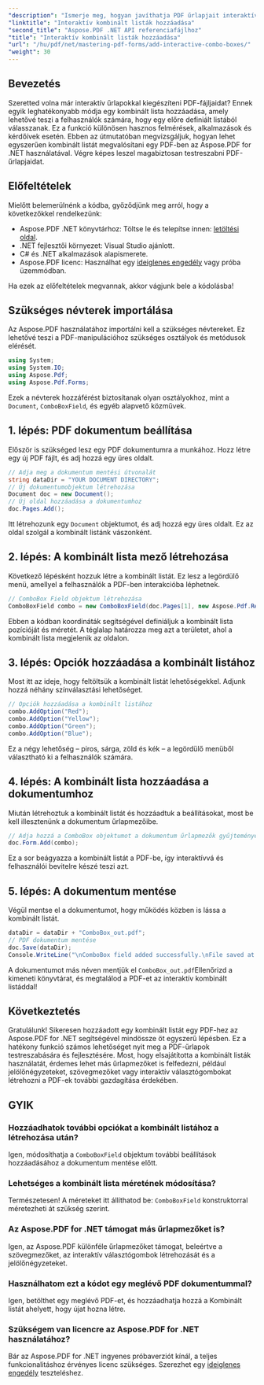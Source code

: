 ```yaml
---
"description": "Ismerje meg, hogyan javíthatja PDF űrlapjait interaktív kombinált listák hozzáadásával az Aspose.PDF for .NET segítségével. Ez a lépésről lépésre szóló útmutató mindent lefed a dokumentum beállításától kezdve a PDF mentéséig felhasználóbarát legördülő menük segítségével."
"linktitle": "Interaktív kombinált listák hozzáadása"
"second_title": "Aspose.PDF .NET API referenciafájlhoz"
"title": "Interaktív kombinált listák hozzáadása"
"url": "/hu/pdf/net/mastering-pdf-forms/add-interactive-combo-boxes/"
"weight": 30
---
```


## Bevezetés

Szeretted volna már interaktív űrlapokkal kiegészíteni PDF-fájljaidat? Ennek egyik leghatékonyabb módja egy kombinált lista hozzáadása, amely lehetővé teszi a felhasználók számára, hogy egy előre definiált listából válasszanak. Ez a funkció különösen hasznos felmérések, alkalmazások és kérdőívek esetén. Ebben az útmutatóban megvizsgáljuk, hogyan lehet egyszerűen kombinált listát megvalósítani egy PDF-ben az Aspose.PDF for .NET használatával. Végre képes leszel magabiztosan testreszabni PDF-űrlapjaidat.

## Előfeltételek

Mielőtt belemerülnénk a kódba, győződjünk meg arról, hogy a következőkkel rendelkezünk:

- Aspose.PDF .NET könyvtárhoz: Töltse le és telepítse innen: [letöltési oldal](https://releases.aspose.com/pdf/net/).
- .NET fejlesztői környezet: Visual Studio ajánlott.
- C# és .NET alkalmazások alapismerete.
- Aspose.PDF licenc: Használhat egy [ideiglenes engedély](https://purchase.aspose.com/temporary-license/) vagy próba üzemmódban.

Ha ezek az előfeltételek megvannak, akkor vágjunk bele a kódolásba!

## Szükséges névterek importálása

Az Aspose.PDF használatához importálni kell a szükséges névtereket. Ez lehetővé teszi a PDF-manipulációhoz szükséges osztályok és metódusok elérését.

```csharp
using System;
using System.IO;
using Aspose.Pdf;
using Aspose.Pdf.Forms;
```

Ezek a névterek hozzáférést biztosítanak olyan osztályokhoz, mint a `Document`, `ComboBoxField`, és egyéb alapvető közművek.

## 1. lépés: PDF dokumentum beállítása

Először is szükséged lesz egy PDF dokumentumra a munkához. Hozz létre egy új PDF fájlt, és adj hozzá egy üres oldalt.

```csharp
// Adja meg a dokumentum mentési útvonalát
string dataDir = "YOUR DOCUMENT DIRECTORY";
// Új dokumentumobjektum létrehozása
Document doc = new Document();
// Új oldal hozzáadása a dokumentumhoz
doc.Pages.Add();
```

Itt létrehozunk egy `Document` objektumot, és adj hozzá egy üres oldalt. Ez az oldal szolgál a kombinált listánk vászonként.

## 2. lépés: A kombinált lista mező létrehozása

Következő lépésként hozzuk létre a kombinált listát. Ez lesz a legördülő menü, amellyel a felhasználók a PDF-ben interakcióba léphetnek.

```csharp
// ComboBox Field objektum létrehozása
ComboBoxField combo = new ComboBoxField(doc.Pages[1], new Aspose.Pdf.Rectangle(100, 600, 150, 616));
```

Ebben a kódban koordináták segítségével definiáljuk a kombinált lista pozícióját és méretét. A téglalap határozza meg azt a területet, ahol a kombinált lista megjelenik az oldalon.

## 3. lépés: Opciók hozzáadása a kombinált listához

Most itt az ideje, hogy feltöltsük a kombinált listát lehetőségekkel. Adjunk hozzá néhány színválasztási lehetőséget.

```csharp
// Opciók hozzáadása a kombinált listához
combo.AddOption("Red");
combo.AddOption("Yellow");
combo.AddOption("Green");
combo.AddOption("Blue");
```

Ez a négy lehetőség – piros, sárga, zöld és kék – a legördülő menüből választható ki a felhasználók számára.

## 4. lépés: A kombinált lista hozzáadása a dokumentumhoz

Miután létrehoztuk a kombinált listát és hozzáadtuk a beállításokat, most be kell illesztenünk a dokumentum űrlapmezőibe.

```csharp
// Adja hozzá a ComboBox objektumot a dokumentum űrlapmezők gyűjteményéhez
doc.Form.Add(combo);
```

Ez a sor beágyazza a kombinált listát a PDF-be, így interaktívvá és felhasználói bevitelre készé teszi azt.

## 5. lépés: A dokumentum mentése

Végül mentse el a dokumentumot, hogy működés közben is lássa a kombinált listát.

```csharp
dataDir = dataDir + "ComboBox_out.pdf";
// PDF dokumentum mentése
doc.Save(dataDir);
Console.WriteLine("\nComboBox field added successfully.\nFile saved at " + dataDir);
```

A dokumentumot más néven mentjük el `ComboBox_out.pdf`Ellenőrizd a kimeneti könyvtárat, és megtalálod a PDF-et az interaktív kombinált listáddal!

## Következtetés

Gratulálunk! Sikeresen hozzáadott egy kombinált listát egy PDF-hez az Aspose.PDF for .NET segítségével mindössze öt egyszerű lépésben. Ez a hatékony funkció számos lehetőséget nyit meg a PDF-űrlapok testreszabására és fejlesztésére. Most, hogy elsajátította a kombinált listák használatát, érdemes lehet más űrlapmezőket is felfedezni, például jelölőnégyzeteket, szövegmezőket vagy interaktív választógombokat létrehozni a PDF-ek további gazdagítása érdekében.

## GYIK

### Hozzáadhatok további opciókat a kombinált listához a létrehozása után?
Igen, módosíthatja a `ComboBoxField` objektum további beállítások hozzáadásához a dokumentum mentése előtt.

### Lehetséges a kombinált lista méretének módosítása?
Természetesen! A méreteket itt állíthatod be: `ComboBoxField` konstruktorral méretezheti át szükség szerint.

### Az Aspose.PDF for .NET támogat más űrlapmezőket is?
Igen, az Aspose.PDF különféle űrlapmezőket támogat, beleértve a szövegmezőket, az interaktív választógombok létrehozását és a jelölőnégyzeteket.

### Használhatom ezt a kódot egy meglévő PDF dokumentummal?
Igen, betölthet egy meglévő PDF-et, és hozzáadhatja hozzá a Kombinált listát ahelyett, hogy újat hozna létre.

### Szükségem van licencre az Aspose.PDF for .NET használatához?
Bár az Aspose.PDF for .NET ingyenes próbaverziót kínál, a teljes funkcionalitáshoz érvényes licenc szükséges. Szerezhet egy [ideiglenes engedély](https://purchase.aspose.com/temporary-license/) teszteléshez.